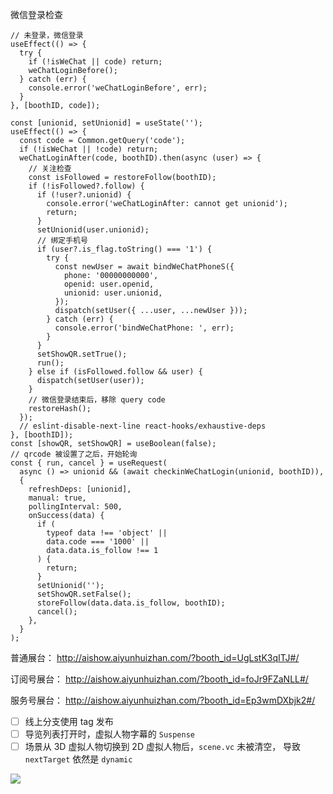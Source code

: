 微信登录检查

```tsx
// 未登录，微信登录
useEffect(() => {
  try {
    if (!isWeChat || code) return;
    weChatLoginBefore();
  } catch (err) {
    console.error('weChatLoginBefore', err);
  }
}, [boothID, code]);

const [unionid, setUnionid] = useState('');
useEffect(() => {
  const code = Common.getQuery('code');
  if (!isWeChat || !code) return;
  weChatLoginAfter(code, boothID).then(async (user) => {
    // 关注检查
    const isFollowed = restoreFollow(boothID);
    if (!isFollowed?.follow) {
      if (!user?.unionid) {
        console.error('weChatLoginAfter: cannot get unionid');
        return;
      }
      setUnionid(user.unionid);
      // 绑定手机号
      if (user?.is_flag.toString() === '1') {
        try {
          const newUser = await bindWeChatPhoneS({
            phone: '00000000000',
            openid: user.openid,
            unionid: user.unionid,
          });
          dispatch(setUser({ ...user, ...newUser }));
        } catch (err) {
          console.error('bindWeChatPhone: ', err);
        }
      }
      setShowQR.setTrue();
      run();
    } else if (isFollowed.follow && user) {
      dispatch(setUser(user));
    }
    // 微信登录结束后，移除 query code
    restoreHash();
  });
  // eslint-disable-next-line react-hooks/exhaustive-deps
}, [boothID]);
const [showQR, setShowQR] = useBoolean(false);
// qrcode 被设置了之后，开始轮询
const { run, cancel } = useRequest(
  async () => unionid && (await checkinWeChatLogin(unionid, boothID)),
  {
    refreshDeps: [unionid],
    manual: true,
    pollingInterval: 500,
    onSuccess(data) {
      if (
        typeof data !== 'object' ||
        data.code === '1000' ||
        data.data.is_follow !== 1
      ) {
        return;
      }
      setUnionid('');
      setShowQR.setFalse();
      storeFollow(data.data.is_follow, boothID);
      cancel();
    },
  }
);
```

普通展台： http://aishow.aiyunhuizhan.com/?booth_id=UgLstK3qITJ#/

订阅号展台： http://aishow.aiyunhuizhan.com/?booth_id=foJr9FZaNLL#/

服务号展台： http://aishow.aiyunhuizhan.com/?booth_id=Ep3wmDXbjk2#/

- [ ] 线上分支使用 tag 发布
- [ ] 导览列表打开时，虚拟人物字幕的 `Suspense`
- [ ] 场景从 3D 虚拟人物切换到 2D 虚拟人物后，`scene.vc` 未被清空， 导致 `nextTarget` 依然是 `dynamic`

![](Pasted%20image%2020240731174017.png)